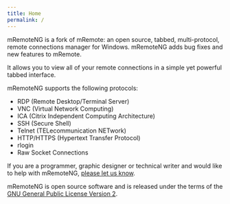 ```yaml
---
title: Home
permalink: /
---
```

mRemoteNG is a fork of mRemote: an open source, tabbed, multi-protocol, remote connections manager for Windows. mRemoteNG adds bug fixes and new features to mRemote.

It allows you to view all of your remote connections in a simple yet powerful tabbed interface.

mRemoteNG supports the following protocols:

* RDP (Remote Desktop/Terminal Server)
* VNC (Virtual Network Computing)
* ICA (Citrix Independent Computing Architecture)
* SSH (Secure Shell)
* Telnet (TELecommunication NETwork)
* HTTP/HTTPS (Hypertext Transfer Protocol)
* rlogin
* Raw Socket Connections

If you are a programmer, graphic designer or technical writer and would like to help with mRemoteNG, [please let us know](mailto:support@mremoteng.org).

mRemoteNG is open source software and is released under the terms of the [GNU General Public License Version 2](https://www.gnu.org/licenses/old-licenses/gpl-2.0-standalone.html).
